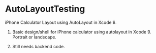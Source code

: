 # AutoLayoutTesting
iPhone Calculator Layout using AutoLayout in Xcode 9. 

1. Basic design/shell for iPhone calculator using autolayout in Xcode 9. Portrait or landscape. 

2. Still needs backend code. 
